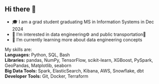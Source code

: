 ## Hi there 👋
- ️🎓 I am a grad student graduating MS in Information Systems in Dec 2024
- 🔭 I’m interested in data engineering⚙️ and public transportation🚆
- 🌱 I’m currently learning more about data engineering concepts

My skills are:  
**Languages:** Python, SQL, Bash  
**Libraries:** pandas, NumPy, TensorFlow, scikit-learn, XGBoost, PySpark, GeoPandas, Matplotlib, seaborn  
**Big Data Tools:** Spark, ElasticSearch, Kibana, AWS, Snowflake, dbt  
**Developer Tools:** Git, Docker, Terraform 

<!--
**sdf-jkl/sdf-jkl** is a ✨ _special_ ✨ repository because its `README.md` (this file) appears on your GitHub profile.

Here are some ideas to get you started:

- 🔭 I’m currently working on ...
- 🌱 I’m currently learning ...
- 👯 I’m looking to collaborate on ...
- 🤔 I’m looking for help with ...
- 💬 Ask me about ...
- 📫 How to reach me: ...
- 😄 Pronouns: ...
- ⚡ Fun fact: ...
-->
